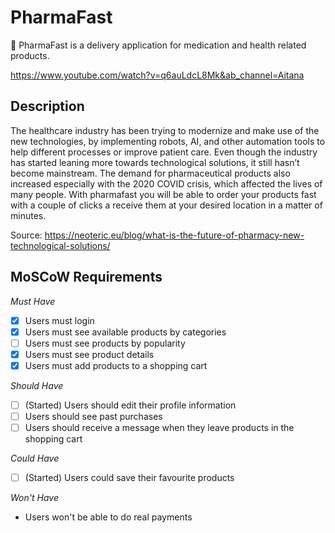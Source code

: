 # PharmaFast
💊 PharmaFast is a delivery application for medication and health related products.


https://www.youtube.com/watch?v=q6auLdcL8Mk&ab_channel=Aitana

## Description
The healthcare industry has been trying to modernize and make use of the new technologies, by implementing robots, AI, and other automation tools to help different processes or improve patient care. Even though the industry has started leaning more towards technological solutions, it still hasn’t become mainstream. The demand for pharmaceutical products also increased especially with the 2020 COVID crisis, which affected the lives of many people. 
With pharmafast you will be able to order your products fast with a couple of clicks a receive them at your desired location in a matter of minutes.

Source: https://neoteric.eu/blog/what-is-the-future-of-pharmacy-new-technological-solutions/

## MoSCoW Requirements

*Must Have*
- [X] Users must login
- [X] Users must see available products by categories
- [ ] Users must see products by popularity
- [X] Users must see product details
- [X] Users must add products to a shopping cart

*Should Have*
- [ ] \(Started) Users should edit their profile information 
- [ ] Users  should see past purchases
- [ ] Users should receive a message when they leave products in the shopping cart

*Could Have*
- [ ] \(Started) Users could save their favourite products

*Won't Have*
- Users won't be able to do real payments

